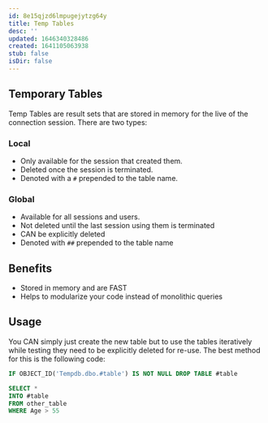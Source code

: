 ```yaml
---
id: 8e15qjzd6lmpugejytzg64y
title: Temp Tables
desc: ''
updated: 1646340328486
created: 1641105063938
stub: false
isDir: false
---
```



## Temporary Tables

Temp Tables are result sets that are stored in memory for the live of the connection session. There are two types:

### Local

- Only available for the session that created them.
- Deleted once the session is terminated.
- Denoted with a `#` prepended to the table name.

### Global

- Available for all sessions and users.
- Not deleted until the last session using them is terminated
- CAN be explicitly deleted
- Denoted with `##` prepended to the table name

## Benefits

- Stored in memory and are FAST
- Helps to modularize your code instead of monolithic queries

## Usage

You CAN simply just create the new table but to use the tables iteratively while testing they need to be explicitly deleted for re-use. The best method for this is the following code:

```sql
IF OBJECT_ID('Tempdb.dbo.#table') IS NOT NULL DROP TABLE #table

SELECT *
INTO #table
FROM other_table
WHERE Age > 55
```
